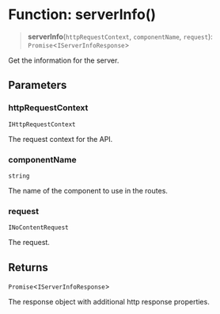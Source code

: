 # Function: serverInfo()

> **serverInfo**(`httpRequestContext`, `componentName`, `request`): `Promise`\<`IServerInfoResponse`\>

Get the information for the server.

## Parameters

### httpRequestContext

`IHttpRequestContext`

The request context for the API.

### componentName

`string`

The name of the component to use in the routes.

### request

`INoContentRequest`

The request.

## Returns

`Promise`\<`IServerInfoResponse`\>

The response object with additional http response properties.
